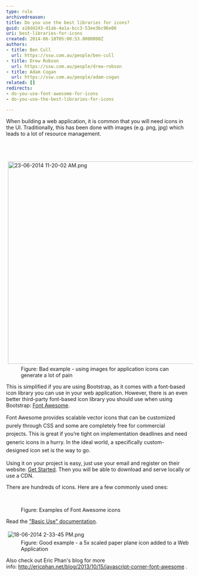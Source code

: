```yaml
---
type: rule
archivedreason: 
title: Do you use the best libraries for icons?
guid: a18dd243-d1ab-4a1a-bcc3-53ee3bc96e06
uri: best-libraries-for-icons
created: 2014-06-18T05:00:53.0000000Z
authors:
- title: Ben Cull
  url: https://ssw.com.au/people/ben-cull
- title: Drew Robson
  url: https://ssw.com.au/people/drew-robson
- title: Adam Cogan
  url: https://ssw.com.au/people/adam-cogan
related: []
redirects:
- do-you-use-font-awesome-for-icons
- do-you-use-the-best-libraries-for-icons

---
```



<p class="ssw15-rteElement-P">When building a web application, it is common that you will need icons in the UI. Traditionally, this has been done with images (e.g. png, jpg) which leads to a lot of resource management.​<br></p>
<br><excerpt class='endintro'></excerpt><br>
<dl class="badImage"><dt> 
      <img alt="23-06-2014 11-20-02 AM.png" src="/PublishingImages/23-06-2014%2011-20-02%20AM.png" style="margin&#58;5px;width&#58;550px;" /> 
   </dt><dd>Figure&#58; Bad example - using images for application icons can generate a lot of pain​<br></dd></dl><p>This is simplified if you are using Bootstrap, as it comes with a font-based icon library you can use in your web application. However, there is an even better third-party font-based icon library you should use when using Bootstrap&#58; 
   <a href="https&#58;//fontawesome.com/">Font Awesome</a>.<br></p><p>
   <span style="line-height&#58;1.6;">Font Awesome provides scalable vector icons that can be customized purely through CSS and some&#160;are completely free for commercial projects.&#160;This is great if you’re tight on implementation deadlines and&#160;need generic icons in a hurry.&#160;In the ideal world, a specifically custom-designed&#160;icon set is the way to go.</span></p><p>Using it on your project is easy, just use your email and register on their website&#58;&#160;<a href="https&#58;//fontawesome.com/start">Get Started</a>. Then you will be able to download and serve locally or use a CDN.<br></p><p>There are&#160;hundreds of&#160;icons. Here are a few commonly used ones&#58;<br></p><dl class="image"><dt><p>​​​<i id="yui_3_17_2_1_1403220586594_514" class="fa fa-trash-o fa-4x"> </i> 
         <i class="fa fa-plus fa-4x"></i> 
         <i id="yui_3_17_2_1_1403220586594_665" class="fa fa-refresh fa-4x"></i> 
         <i id="yui_3_17_2_1_1403220586594_667" class="fa fa-ok fa-4x"></i> 
         <i class="fa fa-remove fa-4x"></i> 
         <i class="fa fa-code fa-4x"></i> 
         <i class="fa fa-cloud-download fa-4x"> </i> 
         <br></p></dt><dd>Figure&#58; Examples of Font Awesome icons<br></dd></dl>Read the 
<a href="https&#58;//fontawesome.com/how-to-use/on-the-web/referencing-icons/basic-use">&quot;Basic Use&quot; documentation</a>.<div><dl class="image"><dt> 
         <img alt="18-06-2014 2-33-45 PM.png" src="/PublishingImages/18-06-2014%202-33-45%20PM.png" style="margin&#58;5px;" />  
      </dt><dd>Figure&#58; Good example - a&#160;5x scaled paper plane icon&#160;added to&#160;a Web Application<br></dd></dl><p>Also check out Eric Phan's blog for more info&#58;&#160;<a href="http&#58;//ericphan.net/blog/2013/10/15/javascript-corner-font-awesome" target="_blank">http&#58;//ericphan.net/blog/2013/10/15/javascript-corner-font-awesome</a> . 
      <br></p></div>


